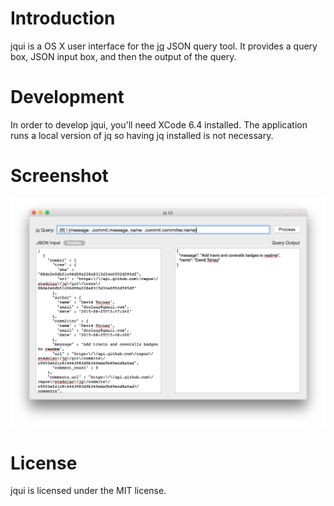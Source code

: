 # Introduction
jqui is a OS X user interface for the [jq](https://github.com/stedolan/jq) JSON query tool.   It provides a query box, JSON input box, and then the output of the query.  

# Development
In order to develop jqui, you'll need XCode 6.4 installed.  The application runs a local version of jq so having jq installed is not necessary.

# Screenshot
![Image of jqui](https://raw.githubusercontent.com/mondok/jqui/master/preview.png)

# License
jqui is licensed under the MIT license.  
